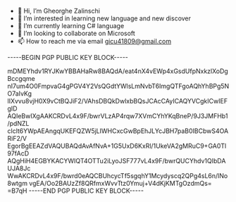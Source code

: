 - 👋 Hi, I’m Gheorghe Zalinschi
- 👀 I’m interested in learning new language and new discover
- 🌱 I’m currently learning C# language
- 💞️ I’m looking to collaborate on Microsoft
- 📫 How to reach me via email gicu41809@gmail.com

<!---
gheorghe-zalinschi/gheorghe-zalinschi is a ✨ special ✨ repository because its `README.md` (this file) appears on your GitHub profile.
You can click the Preview link to take a look at your changes.
--->

-----BEGIN PGP PUBLIC KEY BLOCK-----

mDMEYhdv1RYJKwYBBAHaRw8BAQdA/eat4nX4vEWp4xGsdUfpNxkzlXoDgBccgqme
nI7um4O0FmpvaG4gPGV4Y2VsQGdtYWlsLmNvbT6ImgQTFgoAQhYhBPg5NO7aIvKg
lIXvvu8vjH0X9vCtBQJiF2/VAhsDBQkDwlxbBQsJCAcCAyICAQYVCgkICwIEFgID
AQIeBwIXgAAKCRDvL4x9F/bwrVLzAP4rqw7XVmCYhYKqBneP/9J3JMFHb1/pdNZL
clclt6YWpAEAngqUKEFQZW5jLIWHCxcGwBpEhJLYcJBH7paB0IBCbwS4OARiF2/V
EgorBgEEAZdVAQUBAQdAvAfNvA+1G5UxD6KxRl/1UkeVA2gMRuC9+GA0Tl97fAcD
AQgHiH4EGBYKACYWIQT4OTTu2iLyoJSF777vL4x9F/bwrQUCYhdv1QIbDAUJA8Jc
WwAKCRDvL4x9F/bwrd0eAQCBUhcycTf5sgqhY1Mcydyscq2QPg4sL6n/lNo8wtgm
vgEA/Oo2BAUzZf8QRfmxWvvTtz0Ymuj+V4dKjKMTgOzdmQs=
=B7qH
-----END PGP PUBLIC KEY BLOCK-----
